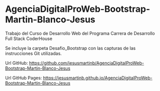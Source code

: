 # AgenciaDigitalProWeb-Bootstrap-Martin-Blanco-Jesus
Trabajo del Curso de Desarrollo Web del Programa Carrera de Desarrollo Full Stack CoderHouse

Se incluye la carpeta Desafio_Bootstrap con las capturas de las instrucciones Git utilizadas.

Url GitHub: https://github.com/jesusmartinb/AgenciaDigitalProWeb-Bootstrap-Martin-Blanco-Jesus

Url GitHub Pages: https://jesusmartinb.github.io/AgenciaDigitalProWeb-Bootstrap-Martin-Blanco-Jesus
